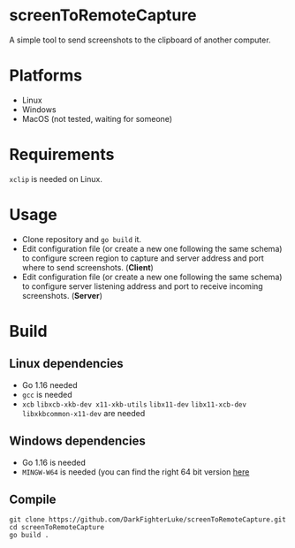 # screenToRemoteCapture
A simple tool to send screenshots to the clipboard of another computer.

# Platforms
- Linux
- Windows
- MacOS (not tested, waiting for someone)

# Requirements
`xclip` is needed on Linux.

# Usage
- Clone repository and `go build` it.
- Edit configuration file (or create a new one following the same schema) to configure screen region to capture and server address and port where to send screenshots. (<b>Client</b>)
- Edit configuration file (or create a new one following the same schema) to configure server listening address and port to receive incoming screenshots. (<b>Server</b>)

# Build
## Linux dependencies
- Go 1.16 needed
- `gcc` is needed
- `xcb` `libxcb-xkb-dev x11-xkb-utils` `libx11-dev` `libx11-xcb-dev` `libxkbcommon-x11-dev` are needed

## Windows dependencies
- Go 1.16 is needed
- `MINGW-W64` is needed (you can find the right 64 bit version [here](https://sourceforge.net/projects/mingw-w64/files/Toolchains%20targetting%20Win32/Personal%20Builds/mingw-builds/installer/mingw-w64-install.exe/download)

## Compile
```
git clone https://github.com/DarkFighterLuke/screenToRemoteCapture.git
cd screenToRemoteCapture
go build .
```

